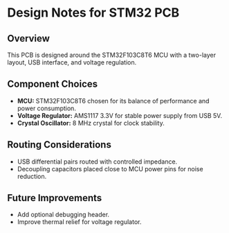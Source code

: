 # Design Notes for STM32 PCB

## Overview  
This PCB is designed around the STM32F103C8T6 MCU with a two-layer layout, USB interface, and voltage regulation.

## Component Choices  
- **MCU:** STM32F103C8T6 chosen for its balance of performance and power consumption.  
- **Voltage Regulator:** AMS1117 3.3V for stable power supply from USB 5V.  
- **Crystal Oscillator:** 8 MHz crystal for clock stability.

## Routing Considerations  
- USB differential pairs routed with controlled impedance.  
- Decoupling capacitors placed close to MCU power pins for noise reduction.

## Future Improvements  
- Add optional debugging header.  
- Improve thermal relief for voltage regulator.

